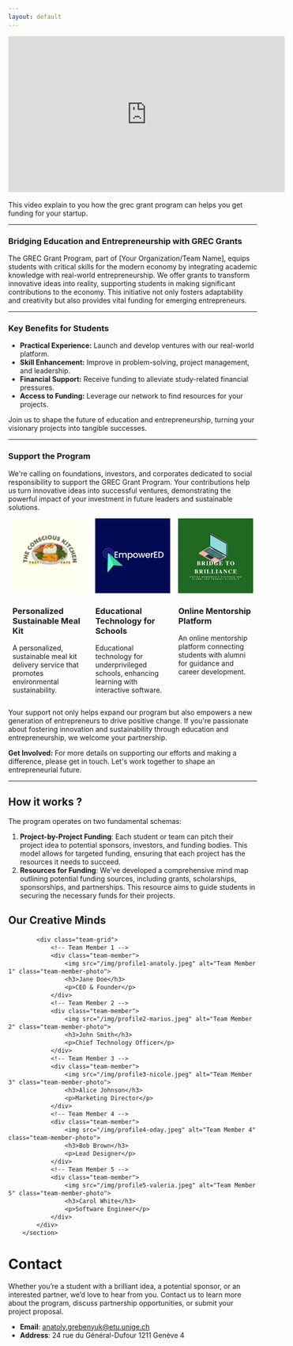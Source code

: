 ```yaml
---
layout: default
---
```



<div class="video-and-description">
    <!-- Video Section -->
    <div class="video-container">
        <iframe width="560" height="315" src="https://www.youtube.com/embed/677ZtSMr4-4?si=g_csoMIs3bRguMoB" title="YouTube video player" frameborder="0" allow="accelerometer; autoplay; clipboard-write; encrypted-media; gyroscope; picture-in-picture; web-share" referrerpolicy="strict-origin-when-cross-origin" allowfullscreen></iframe>
    </div>
    <div class="video-description">
        <p>This video explain to you how the grec grant program can helps you get funding for your startup.</p>
    </div>
</div>

---

### Bridging Education and Entrepreneurship with GREC Grants

The GREC Grant Program, part of [Your Organization/Team Name], equips students with critical skills for the modern economy by integrating academic knowledge with real-world entrepreneurship. We offer grants to transform innovative ideas into reality, supporting students in making significant contributions to the economy. This initiative not only fosters adaptability and creativity but also provides vital funding for emerging entrepreneurs.

---

### Key Benefits for Students

- **Practical Experience:** Launch and develop ventures with our real-world platform.
- **Skill Enhancement:** Improve in problem-solving, project management, and leadership.
- **Financial Support:** Receive funding to alleviate study-related financial pressures.
- **Access to Funding:** Leverage our network to find resources for your projects.

Join us to shape the future of education and entrepreneurship, turning your visionary projects into tangible successes.

---

### Support the Program

We're calling on foundations, investors, and corporates dedicated to social responsibility to support the GREC Grant Program. Your contributions help us turn innovative ideas into successful ventures, demonstrating the powerful impact of your investment in future leaders and sustainable solutions.

<div style="display: flex; justify-content: space-around; align-items: flex-start;">
    <div style="width: 30%;">
        <img src="/img/project1.jpeg" alt="Sustainable Meal Kit" style="width: 100%;">
        <h3>Personalized Sustainable Meal Kit</h3>
        <p>A personalized, sustainable meal kit delivery service that promotes environmental sustainability.</p>
    </div>
    <div style="width: 30%;">
        <img src="/img/project2.jpeg" alt="Educational Technology" style="width: 100%;">
        <h3>Educational Technology for Schools</h3>
        <p>Educational technology for underprivileged schools, enhancing learning with interactive software.</p>
    </div>
    <div style="width: 30%;">
        <img src="/img/project3.jpeg" alt="Online Mentorship Platform" style="width: 100%;">
        <h3>Online Mentorship Platform</h3>
        <p>An online mentorship platform connecting students with alumni for guidance and career development.</p>
    </div>
</div>

Your support not only helps expand our program but also empowers a new generation of entrepreneurs to drive positive change. If you're passionate about fostering innovation and sustainability through education and entrepreneurship, we welcome your partnership.

**Get Involved:** For more details on supporting our efforts and making a difference, please get in touch. Let's work together to shape an entrepreneurial future.

---

<h2 class="center-text">How it works ?</h2>
<p>The program operates on two fundamental schemas:</p>
<ol>
    <li><strong>Project-by-Project Funding</strong>: Each student or team can pitch their project idea to potential sponsors, investors, and funding bodies. This model allows for targeted funding, ensuring that each project has the resources it needs to succeed.</li>
    <li><strong>Resources for Funding</strong>: We've developed a comprehensive mind map outlining potential funding sources, including grants, scholarships, sponsorships, and partnerships. This resource aims to guide students in securing the necessary funds for their projects.</li>
</ol>
<!-- </section> -->
<!-- Include other sections as needed -->

    
<h2 class="center-text">Our Creative Minds</h2>
<main id="content" class="main-content-team" role="main">
        <!-- Team Members Section -->
        <section id="team-members">

            <div class="team-grid">
                <!-- Team Member 1 -->
                <div class="team-member">
                    <img src="/img/profile1-anatoly.jpeg" alt="Team Member 1" class="team-member-photo">
                    <h3>Jane Doe</h3>
                    <p>CEO & Founder</p>
                </div>
                <!-- Team Member 2 -->
                <div class="team-member">
                    <img src="/img/profile2-marius.jpeg" alt="Team Member 2" class="team-member-photo">
                    <h3>John Smith</h3>
                    <p>Chief Technology Officer</p>
                </div>
                <!-- Team Member 3 -->
                <div class="team-member">
                    <img src="/img/profile3-nicole.jpeg" alt="Team Member 3" class="team-member-photo">
                    <h3>Alice Johnson</h3>
                    <p>Marketing Director</p>
                </div>
                <!-- Team Member 4 -->
                <div class="team-member">
                    <img src="/img/profile4-oday.jpeg" alt="Team Member 4" class="team-member-photo">
                    <h3>Bob Brown</h3>
                    <p>Lead Designer</p>
                </div>
                <!-- Team Member 5 -->
                <div class="team-member">
                    <img src="/img/profile5-valeria.jpeg" alt="Team Member 5" class="team-member-photo">
                    <h3>Carol White</h3>
                    <p>Software Engineer</p>
                </div>
            </div>
        </section>
</main>

# Contact
Whether you’re a student with a brilliant idea, a potential sponsor, or an interested partner, we’d love to hear from you. Contact us to learn more about the program, discuss partnership opportunities, or submit your project proposal.

- **Email**: anatoly.grebenyuk@etu.unige.ch
- **Address**: 24 rue du Général-Dufour 1211 Genève 4
